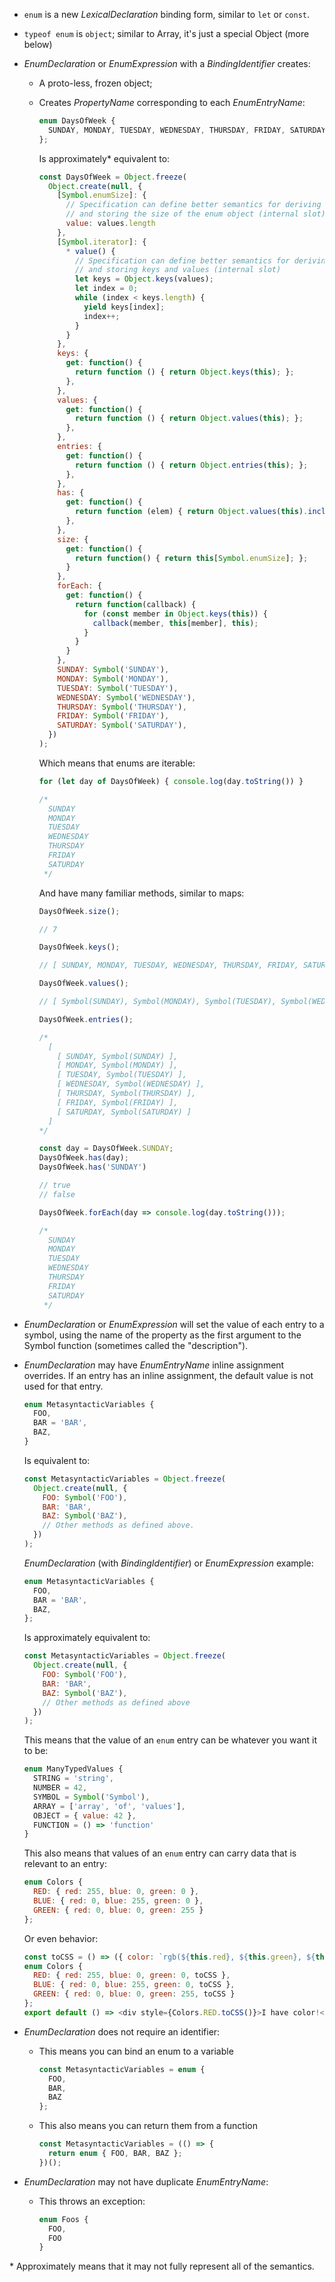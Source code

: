 - `enum` is a new _LexicalDeclaration_ binding form, similar to `let` or `const`.
- `typeof enum` is `object`; similar to Array, it's just a special Object (more below)

- _EnumDeclaration_ or _EnumExpression_ with a _BindingIdentifier_ creates:
  - A proto-less, frozen object;
  - Creates _PropertyName_ corresponding to each _EnumEntryName_:

    ```js
    enum DaysOfWeek {
      SUNDAY, MONDAY, TUESDAY, WEDNESDAY, THURSDAY, FRIDAY, SATURDAY
    };
    ```

    Is approximately\* equivalent to:

    ```js
    const DaysOfWeek = Object.freeze(
      Object.create(null, {
        [Symbol.enumSize]: {
          // Specification can define better semantics for deriving
          // and storing the size of the enum object (internal slot)
          value: values.length
        },
        [Symbol.iterator]: {
          * value() {
            // Specification can define better semantics for deriving
            // and storing keys and values (internal slot)
            let keys = Object.keys(values);
            let index = 0;
            while (index < keys.length) {
              yield keys[index];
              index++;
            }
          }
        },
        keys: {
          get: function() {
            return function () { return Object.keys(this); };
          },
        },
        values: {
          get: function() {
            return function () { return Object.values(this); };
          },
        },
        entries: {
          get: function() {
            return function () { return Object.entries(this); };
          },
        },
        has: {
          get: function() {
            return function (elem) { return Object.values(this).includes(elem); };
          },
        },
        size: {
          get: function() {
            return function() { return this[Symbol.enumSize]; };
          }
        },
        forEach: {
          get: function() {
            return function(callback) {
              for (const member in Object.keys(this)) {
                callback(member, this[member], this);
              }
            }
          }
        },
        SUNDAY: Symbol('SUNDAY'),
        MONDAY: Symbol('MONDAY'),
        TUESDAY: Symbol('TUESDAY'),
        WEDNESDAY: Symbol('WEDNESDAY'),
        THURSDAY: Symbol('THURSDAY'),
        FRIDAY: Symbol('FRIDAY'),
        SATURDAY: Symbol('SATURDAY'),
      })
    );
    ```

    Which means that enums are iterable:

    ```js
    for (let day of DaysOfWeek) { console.log(day.toString()) }

    /*
      SUNDAY
      MONDAY
      TUESDAY
      WEDNESDAY
      THURSDAY
      FRIDAY
      SATURDAY    
     */
    ```

    And have many familiar methods, similar to maps:

    ```js
    DaysOfWeek.size();

    // 7

    DaysOfWeek.keys();

    // [ SUNDAY, MONDAY, TUESDAY, WEDNESDAY, THURSDAY, FRIDAY, SATURDAY ]

    DaysOfWeek.values();

    // [ Symbol(SUNDAY), Symbol(MONDAY), Symbol(TUESDAY), Symbol(WEDNESDAY), Symbol(THURSDAY), Symbol(FRIDAY), Symbol(SATURDAY) ]

    DaysOfWeek.entries();

    /*
      [
        [ SUNDAY, Symbol(SUNDAY) ],
        [ MONDAY, Symbol(MONDAY) ],
        [ TUESDAY, Symbol(TUESDAY) ],
        [ WEDNESDAY, Symbol(WEDNESDAY) ],
        [ THURSDAY, Symbol(THURSDAY) ],
        [ FRIDAY, Symbol(FRIDAY) ],
        [ SATURDAY, Symbol(SATURDAY) ]
      ]
    */

    const day = DaysOfWeek.SUNDAY;
    DaysOfWeek.has(day);
    DaysOfWeek.has('SUNDAY')

    // true
    // false

    DaysOfWeek.forEach(day => console.log(day.toString()));

    /*
      SUNDAY
      MONDAY
      TUESDAY
      WEDNESDAY
      THURSDAY
      FRIDAY
      SATURDAY    
     */
    ```

- _EnumDeclaration_ or _EnumExpression_ will set the value of each entry to a symbol, using the name of the property as the first argument to the Symbol function (sometimes called the "description").

- _EnumDeclaration_ may have _EnumEntryName_ inline assignment overrides. If an entry has an inline assignment, the default value is not used for that entry.

  ```js
  enum MetasyntacticVariables {
    FOO,
    BAR = 'BAR',
    BAZ,
  }
  ```

  Is equivalent to:

  ```js
  const MetasyntacticVariables = Object.freeze(
    Object.create(null, {
      FOO: Symbol('FOO'),
      BAR: 'BAR',
      BAZ: Symbol('BAZ'),
      // Other methods as defined above.
    })
  );
  ```

  _EnumDeclaration_ (with _BindingIdentifier_) or _EnumExpression_ example:

  ```js
  enum MetasyntacticVariables {
    FOO,
    BAR = 'BAR',
    BAZ,
  };
  ```

  Is approximately equivalent to:

  ```js
  const MetasyntacticVariables = Object.freeze(
    Object.create(null, {
      FOO: Symbol('FOO'),
      BAR: 'BAR',
      BAZ: Symbol('BAZ'),
      // Other methods as defined above
    })
  );
  ```

  This means that the value of an `enum` entry can be whatever you want it to be:

  ```js
  enum ManyTypedValues {
    STRING = 'string',
    NUMBER = 42,
    SYMBOL = Symbol('Symbol'),
    ARRAY = ['array', 'of', 'values'],
    OBJECT = { value: 42 },
    FUNCTION = () => 'function'
  }
  ```

  This also means that values of an `enum` entry can carry data that is relevant to an entry:

  ```js
  enum Colors {
    RED: { red: 255, blue: 0, green: 0 },
    BLUE: { red: 0, blue: 255, green: 0 },
    GREEN: { red: 0, blue: 0, green: 255 }
  };
  ```

  Or even behavior:

  ```js
  const toCSS = () => ({ color: `rgb(${this.red}, ${this.green}, ${this.blue})` });
  enum Colors {
    RED: { red: 255, blue: 0, green: 0, toCSS },
    BLUE: { red: 0, blue: 255, green: 0, toCSS },
    GREEN: { red: 0, blue: 0, green: 255, toCSS }
  };
  export default () => <div style={Colors.RED.toCSS()}>I have color!</div>;
  ```

- _EnumDeclaration_ does not require an identifier:
  - This means you can bind an enum to a variable
    ```js
    const MetasyntacticVariables = enum {
      FOO,
      BAR,
      BAZ
    };
    ```

  - This also means you can return them from a function
    ```js
    const MetasyntacticVariables = (() => {
      return enum { FOO, BAR, BAZ };
    })();
    ```

- _EnumDeclaration_ may not have duplicate _EnumEntryName_:
  - This throws an exception:
    ```js
    enum Foos {
      FOO,
      FOO
    }
    ```

\* Approximately means that it may not fully represent all of the semantics.
